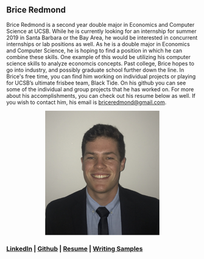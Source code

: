 ## Brice Redmond

Brice Redmond is a second year double major in Economics and Computer Science at UCSB. While he is currently looking for an internship for summer 2019 in Santa Barbara or the Bay Area, he would be interested in concurrent internships or lab positions as well. As he is a double major in Economics and Computer Science, he is hoping to find a position in which he can combine these skills. One example of this would be utilizing his computer science skills to analyze economcis concepts. Past college, Brice hopes to go into industry, and possibly graduate school further down the line. In Brice's free time, you can find him working on individual projects or playing for UCSB’s ultimate frisbee team, Black Tide. On his github you can see some of the individual and group projects that he has worked on. For more about his accomplishments, you can check out his resume below as well. If you wish to contact him, his email is briceredmond@gmail.com. 

<p align="center">
  <img src="Self_Portrait.jpeg" alt="drawing" width="300"/> 
</p>

### [LinkedIn](https://www.linkedin.com/in/bredmond555) | [Github](https://github.com/bredmond5) | [Resume](Resume_BriceRedmond.pdf) | [Writing Samples](https://github.com/bredmond5/AboutMe/tree/master/Writing%20Samples)
